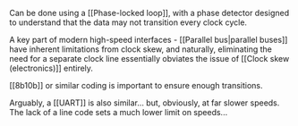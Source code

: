 Can be done using a [[Phase-locked loop]], with a phase detector designed to understand that the data may not transition every clock cycle.

A key part of modern high-speed interfaces - [[Parallel bus|parallel buses]] have inherent limitations from clock skew, and naturally, eliminating the need for a separate clock line essentially obviates the issue of [[Clock skew (electronics)]] entirely.

[[8b10b]] or similar coding is important to ensure enough transitions.

Arguably, a [[UART]] is also similar... but, obviously, at far slower speeds. The lack of a line code sets a much lower limit on speeds...